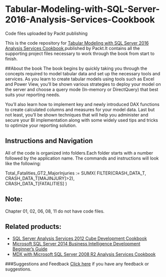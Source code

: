 # Tabular-Modeling-with-SQL-Server-2016-Analysis-Services-Cookbook
Code files uploaded by Packt publishing

This is the code repository for [Tabular Modeling with SQL Server 2016 Analysis Services Cookbook](https://www.packtpub.com/big-data-and-business-intelligence/tabular-modeling-sql-server-2016-analysis-services-cookbook?utm_source=github&utm_medium=repository&utm_campaign=9781786468611),published by Packt.It contains all the supporting
project files necessary to work through the book from start to finish.

##About the book
The book begins by quickly taking you through the concepts required to model tabular data and set up the necessary tools and services. As you learn to create tabular models using tools such as Excel and Power View, you’ll be shown various strategies to deploy your model on the server and choose a query mode (In-memory or DirectQuery) that best suits your reporting needs.

You’ll also learn how to implement key and newly introduced DAX functions to create calculated columns and measures for your model data. Last but not least, you’ll be shown techniques that will help you administer and secure your BI implementation along with some widely used tips and tricks to optimize your reporting solution.


## Instructions and Navigation
All of the code is organized into folders.Each folder starts with a number followed by the application name.
The commands and instructions will look like the following:

Total_Fatalities_GT2_MajorInjuries := SUMX( 
FILTER(CRASH_DATA_T, CRASH_DATA_T[MAJINJURY]>2),      
CRASH_DATA_T[FATALITIES] 
)

## Note:
Chapter 01, 02, 06, 08, 11 do not have code files.

## Related products:
* [SQL Server Analysis Services 2012 Cube Development Cookbook](https://www.packtpub.com/big-data-and-business-intelligence/sql-server-analysis-services-2012-cube-development-cookbook?utm_source=github&utm_medium=repository&utm_campaign=9781849689809)
* [Microsoft SQL Server 2014 Business Intelligence Development Beginner’s Guide](https://www.packtpub.com/big-data-and-business-intelligence/microsoft-sql-server-2014-business-intelligence-development-begin?utm_source=github&utm_medium=repository&utm_campaign=9781849688888)
* [MDX with Microsoft SQL Server 2008 R2 Analysis Services Cookbook](https://www.packtpub.com/networking-and-servers/mdx-microsoft-sql-server-2008-r2-analysis-services-cookbook?utm_source=github&utm_medium=repository&utm_campaign=9781849681308)


###Suggestions and Feedback
[Click here](https://docs.google.com/forms/d/e/1FAIpQLSe5qwunkGf6PUvzPirPDtuy1Du5Rlzew23UBp2S-P3wB-GcwQ/viewform) if you have any feedback or suggestions.
